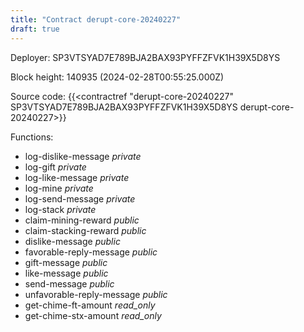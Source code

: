 ```yaml
---
title: "Contract derupt-core-20240227"
draft: true
---
```

Deployer: SP3VTSYAD7E789BJA2BAX93PYFFZFVK1H39X5D8YS


 



Block height: 140935 (2024-02-28T00:55:25.000Z)

Source code: {{<contractref "derupt-core-20240227" SP3VTSYAD7E789BJA2BAX93PYFFZFVK1H39X5D8YS derupt-core-20240227>}}

Functions:

* log-dislike-message _private_
* log-gift _private_
* log-like-message _private_
* log-mine _private_
* log-send-message _private_
* log-stack _private_
* claim-mining-reward _public_
* claim-stacking-reward _public_
* dislike-message _public_
* favorable-reply-message _public_
* gift-message _public_
* like-message _public_
* send-message _public_
* unfavorable-reply-message _public_
* get-chime-ft-amount _read_only_
* get-chime-stx-amount _read_only_
